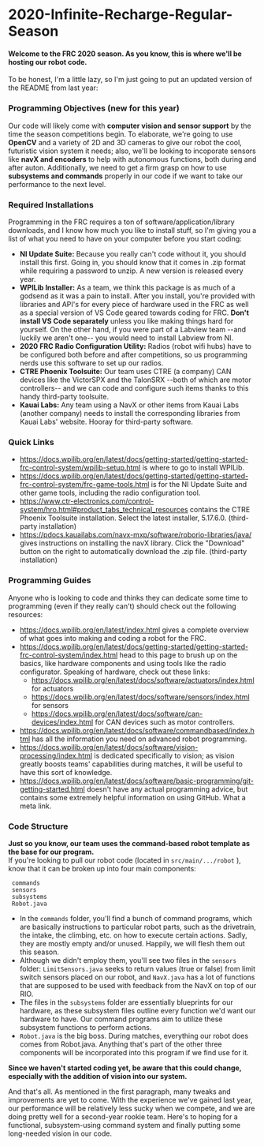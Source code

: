 # 2020-Infinite-Recharge-Regular-Season

#### Welcome to the FRC 2020 season. As you know, this is where we'll be hosting our robot code. 

To be honest, I'm a little lazy, so I'm just going to put an updated version of the README from last year: 

### Programming Objectives (new for this year)
Our code will likely come with **computer vision and sensor support** by the time the season competitions begin. To elaborate, we're going to use **OpenCV** and a variety of 2D and 3D cameras to give our robot the cool, futuristic vision system it needs; also, we'll be looking to incoporate sensors like **navX and encoders** to help with autonomous functions, both during and after auton. Additionally, we need to get a firm grasp on how to use **subsystems and commands** properly in our code if we want to take our performance to the next level. 

### Required Installations
Programming in the FRC requires a ton of software/application/library downloads, and I know how much you like to install stuff, so I'm giving you a list of what you need to have on your computer before you start coding: 
- **NI Update Suite:** Because you really can't code without it, you should install this first. Going in, you should know that it comes in .zip format while requiring a password to unzip. A new version is released every year.
- **WPILib Installer:** As a team, we think this package is as much of a godsend as it was a pain to install. After you install, you're provided with libraries and API's for every piece of hardware used in the FRC as well as a special version of VS Code geared towards coding for FRC. **Don't install VS Code separately** unless you like making things hard for yourself. On the other hand, if you were part of a Labview team --and luckily we aren't one-- you would need to install Labview from NI.
- **2020 FRC Radio Configuration Utility:** Radios (robot wifi hubs) have to be configured both before and after competitions, so us programming nerds use this software to set up our radios. 
- **CTRE Phoenix Toolsuite:** Our team uses CTRE (a company) CAN devices like the VictorSPX and the TalonSRX --both of which are motor controllers-- and we can code and configure such items thanks to this handy third-party toolsuite. 
- **Kauai Labs:** Any team using a NavX or other items from Kauai Labs (another company) needs to install the corresponding libraries from Kauai Labs' website. Hooray for third-party software. 

### Quick Links
- https://docs.wpilib.org/en/latest/docs/getting-started/getting-started-frc-control-system/wpilib-setup.html is where to go to install WPILib.
- https://docs.wpilib.org/en/latest/docs/getting-started/getting-started-frc-control-system/frc-game-tools.html is for the NI Update Suite and other game tools, including the radio configuration tool. 
- https://www.ctr-electronics.com/control-system/hro.html#product_tabs_technical_resources contains the CTRE Phoenix Toolsuite installation. Select the latest installer, 5.17.6.0. (third-party installation)
- https://pdocs.kauailabs.com/navx-mxp/software/roborio-libraries/java/ gives instructions on installing the navX library. Click the "Download" button on the right to automatically download the .zip file. (third-party installation)

### Programming Guides
Anyone who is looking to code and thinks they can dedicate some time to programming (even if they really can't) should check out the following resources: 
- https://docs.wpilib.org/en/latest/index.html gives a complete overview of what goes into making and coding a robot for the FRC.
- https://docs.wpilib.org/en/latest/docs/getting-started/getting-started-frc-control-system/index.html head to this page to brush up on the basics, like hardware components and using tools like the radio configurator. Speaking of hardware, check out these links:       
  - https://docs.wpilib.org/en/latest/docs/software/actuators/index.html for actuators
  - https://docs.wpilib.org/en/latest/docs/software/sensors/index.html for sensors
  - https://docs.wpilib.org/en/latest/docs/software/can-devices/index.html for CAN devices such as motor controllers.
- https://docs.wpilib.org/en/latest/docs/software/commandbased/index.html has all the information you need on advanced robot  programming.
- https://docs.wpilib.org/en/latest/docs/software/vision-processing/index.html is dedicated specifically to vision; as vision greatly boosts teams' capabilities during matches, it will be useful to have this sort of knowledge.
- https://docs.wpilib.org/en/latest/docs/software/basic-programming/git-getting-started.html doesn't have any actual programming advice, but contains some extremely helpful information on using GitHub. What a meta link. 

### Code Structure
**Just so you know, our team uses the command-based robot template as the base for our program.**  
If you're looking to pull our robot code (located in `src/main/.../robot` ), know that it can be broken up into four main components: 
```
 commands
 sensors
 subsystems
 Robot.java
```
- In the `commands` folder, you'll find a bunch of command programs, which are basically instructions to particular robot parts, such as the drivetrain, the intake, the climbing, etc. on how to execute certain actions. Sadly, they are mostly empty and/or unused. Happily, we will flesh them out this season. 
- Although we didn't employ them, you'll see two files in the `sensors` folder: `LimitSensors.java` seeks to return values (true or false) from limit switch sensors placed on our robot, and `NavX.java` has a lot of functions that are supposed to be used with feedback from the NavX on top of our RIO.  
- The files in the `subsystems` folder are essentially blueprints for our hardware, as these subsystem files outline every function we'd want our hardware to have. Our command programs aim to utilize these subsystem functions to perform actions. 
- `Robot.java` is the big boss. During matches, everything our robot does comes from Robot.java. Anything that's part of the other three components will be incorporated into this program if we find use for it. 

**Since we haven't started coding yet, be aware that this could change, especially with the addition of vision into our system.**

And that's all. As mentioned in the first paragraph, many tweaks and improvements are yet to come. With the experience we've gained last year, our performance will be relatively less sucky when we compete, and we are doing pretty well for a second-year rookie team. Here's to hoping for a functional, subsystem-using command system and finally putting some long-needed vision in our code.  
